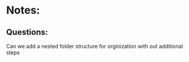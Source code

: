 # Notes:

## Questions:

Can we add a nested folder structure for orginization with out additional steps
